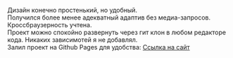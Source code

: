 Дизайн конечно простенький, но удобный.<br>
Получился более менее адекватный адаптив без медиа-запросов.
Кроссбраузерность учтена.<br>
Проект можно спокойно развернуть через гит клон в любом редакторе кода. Никаких зависимотей я не добавлял.<br>
Залил проект на Github Pages для удобства: <a href= "https://andreykonoplich.github.io/Test-Task/" target = "blank">Ссылка на сайт
